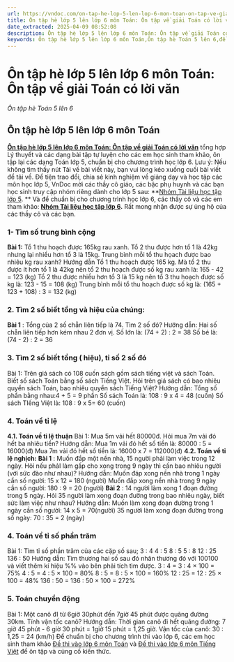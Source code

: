 ```yaml
---
url: https://vndoc.com/on-tap-he-lop-5-len-lop-6-mon-toan-on-tap-ve-giai-toan-co-loi-van-203050
title: Ôn tập hè lớp 5 lên lớp 6 môn Toán: Ôn tập về giải Toán có lời văn - Ôn tập hè Toán 5 lên 6 - VnDoc.com
date_extracted: 2025-04-09 08:52:08
description: Ôn tập hè lớp 5 lên lớp 6 môn Toán: Ôn tập về giải Toán có lời văn gồm các bài tập được tổng hợp, giúp các bạn học sinh ôn tập và củng cố kiến thức hiệu quả, chuẩn bị cho chương trình học lớp 6.
keywords: Ôn tập hè lớp 5 lên lớp 6 môn Toán,Ôn tập hè Toán 5 lên 6,đề cương ôn tập toán lớp 5 lên lớp 6,ôn tập toán 5 lên 6,giáo án ôn tập hè toán lớp 5 lên lớp 6,bài tập ôn hè lớp 5 lên 6,bài tập có lời văn lớp 5
---
```


# Ôn tập hè lớp 5 lên lớp 6 môn Toán: Ôn tập về giải Toán có lời văn
 _Ôn tập hè Toán 5 lên 6_
## Ôn tập hè lớp 5 lên lớp 6 môn Toán
[**Ôn tập hè lớp 5 lên lớp 6 môn Toán: Ôn tập về giải Toán có lời văn**](<https://vndoc.com/on-tap-he-lop-5-len-lop-6-mon-toan-on-tap-ve-giai-toan-co-loi-van-203050>) tổng hợp Lý thuyết và các dạng bài tập tự luyện cho các em học sinh tham khảo, ôn tập lại các dạng Toán lớp 5, chuẩn bị cho chương trình học lớp 6.
Lưu ý: Nếu không tìm thấy nút Tải về bài viết này, bạn vui lòng kéo xuống cuối bài viết để tải về.
Để tiện trao đổi, chia sẻ kinh nghiệm về giảng dạy và học tập các môn học lớp 5, VnDoc mời các thầy cô giáo, các bậc phụ huynh và các bạn học sinh truy cập nhóm riêng dành cho lớp 5 sau: **[Nhóm Tài liệu học tập lớp 5](</goto?u=aHR0cHM6Ly93d3cuZmFjZWJvb2suY29tL2dyb3Vwcy9UYWkubGlldS5ob2MudGFwLmxvcC41LlZORE9DLw%3D%3D>). ** Và để chuẩn bị cho chương trình học lớp 6, các thầy cô và các em tham khảo: **[Nhóm Tài liệu học tập lớp 6](</goto?u=aHR0cHM6Ly93d3cuZmFjZWJvb2suY29tL2dyb3Vwcy9UYWkubGlldS5ob2MudGFwLmxvcC42LlZORE9DLw%3D%3D>).** Rất mong nhận được sự ủng hộ của các thầy cô và các bạn.
### 1- Tìm số trung bình cộng
**Bài 1:** Tổ 1 thu hoạch được 165kg rau xanh. Tổ 2 thu được hơn tổ 1 là 42kg nhưng lại nhiều hơn tổ 3 là 15kg. Trung bình mỗi tổ thu họach được bao nhiêu kg rau xanh?
Hướng dẫn
Tổ 1 thu hoạch được 165 kg.
Mà tổ 2 thu được ít hơn tổ 1 là 42kg nên tổ 2 thu hoạch được số kg rau xanh là:
165 - 42 = 123 \(kg\)
Tổ 2 thu được nhiều hơn tổ 3 là 15 kg nên tổ 3 thu hoạch được số kg là:
123 - 15 = 108 \(kg\)
Trung bình mỗi tổ thu hoạch được số kg là:
\(165 + 123 + 108\) : 3 = 132 \(kg\)
### 2\. Tìm 2 số biết tổng và hiệu của chúng:
**Bài 1** : Tổng của 2 số chẵn liên tiếp là 74. Tìm 2 số đó?
Hướng dẫn: Hai số chẵn liên tiếp hơn kém nhau 2 đơn vị.
Số lớn là: \(74 + 2\) : 2 = 38
Số bé là: \(74 - 2\) : 2 = 36
### 3\. Tìm 2 số biết tổng \( hiệu\), tỉ số 2 số đó
Bài 1: Trên giá  sách có 108 cuốn sách gồm sách tiếng việt và sách Toán. Biết số sách Toán bằng số sách Tiếng Việt. Hỏi trên giá sách có bao nhiêu quyển sách Toán, bao nhiêu quyển sách Tiếng Việt?
Hướng dẫn:
Tổng số phần bằng nhau:4 + 5 = 9 phần
Số sách Toán là: 108 : 9 x 4 = 48 \(cuốn\)
Số sách TIếng Việt là: 108 : 9 x 5= 60 \(cuốn\)
### 4\. Toán về tỉ lệ
**4.1. Toán về tỉ lệ thuận**
Bài 1: Mua 5m vải hết 80000đ. Hỏi mua 7m vải đó hết ba nhiêu tiền?
Hướng dẫn: Mua 1m vải đó hết số tiền là:
80000 : 5 = 16000\(đ\)
Mua 7m vải đó hết số tiền là:
16000 x 7 = 112000\(đ\)
**4.2. Toán về tỉ lệ nghịch:**
**Bài 1** : Muốn đắp một nền nhà, 15 người phải làm việc trong 12 ngày. Hỏi nếu phảI làm gấp cho xong trong 9 ngày thì cần bao nhiêu người \(với sức đào như nhau\)?
Hướng dẫn:
Muốn đáp xong nền nhà trong 1 ngày cần số người:
15 x 12 = 180 \(người\)
Muốn đắp xong nền nhà trong 9 ngày cần số người:
180 : 9 = 20 \(người\)
**Bài 2** : 14 người làm xong 1 đoạn đường trong 5 ngày. Hỏi 35 người làm xong đoạn đường trong bao nhiêu ngày, biết sức làm việc như nhau?
Hướng dẫn:
Muốn làm xong đoạn đường trong 1 ngày cần số người:
14 x 5 = 70\(người\)
35 người làm xong đoạn đường trong số ngày:
70 : 35 = 2 \(ngày\)
### 4\. Toán về tỉ số phần trăm
Bài 1: Tìm tỉ số phần trăm của các cặp số sau;
3 : 4
4 : 5
8 : 5
5 : 8
12 : 25
136 : 50
Hướng dẫn: Tìm thương hai số sau đó nhân thương đó với 100100 và viết thêm kí hiệu %% vào bên phải tích tìm được.
3 : 4 = 3 : 4 × 100 = 75%
4 : 5 = 4 : 5 × 100 = 80%
8 : 5 = 8 : 5 × 100 = 160%
12 : 25 = 12 : 25 × 100 = 48%
136 : 50 = 136 : 50 × 100 = 272%
### 5\. Toán chuyển động
Bài 1: Một canô đI từ 6giờ 30phút đến 7giờ 45 phút được quãng đường 30km. Tính vận tốc canô?
Hướng dẫn: Thời gian canô đi hết quãng đường:
7 giờ 45 phút - 6 giờ 30 phút = 1giờ 15 phút = 1,25 giờ.
Vận tốc của canô:
30 : 1,25 = 24 \(km/h\)
Để chuẩn bị cho chương trình thi vào lớp 6, các em học sinh tham khảo [Đề thi vào lớp 6 môn Toán](<https://vndoc.com/thi-vao-lop-6-mon-toan>) và [Đề thi vào lớp 6 môn Tiếng Việt](<https://vndoc.com/thi-vao-lop-6-mon-tieng-viet>) để ôn tập và củng cố kiến thức.
